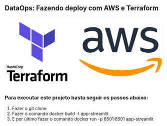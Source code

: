 ## **DataOps: Fazendo deploy com AWS e Terraform**

![logo](logo.png)

### Para executar este projeto basta seguir os passos abaixo:

1. Fazer o git clone
2. Fazer o comando docker build -t app-streamlit .
3. E por último fazer o comando docker run -p 8501:8501 app-streamlit
   
